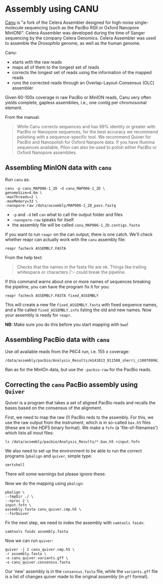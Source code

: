 Assembly using CANU
===================

[Canu](http://canu.readthedocs.io/en/stable/) is "a fork of the Celera Assembler designed for high-noise single-molecule sequencing (such as the PacBio RSII or Oxford Nanopore MinION)". Celera Assembler was developed during the time of Sanger sequencing by the company Celera Genomics. Celera Assembler was used to assemble the *Drosophila* genome, as well as the human genome.


Canu:

* starts with the raw reads
* maps all of them to the longest set of reads
* corrects the longest set of reads using the information of the mapped reads
* runs the corrected reads through an Overlap-Layout-Consensus (OLC) assembler

Given 60-100x coverage in raw PacBio or MinION reads, Canu very often yields complete, gapless assemblies, i.e., one contig per chromosomal element. 

From the manual:

>While Canu corrects sequences and has 99% identity or greater with PacBio or Nanopore sequences, for the best accuracy we recommend polishing with a sequence-specific tool. We recommend Quiver for PacBio and Nanopolish for Oxford Nanpore data.
>If you have Illumina sequences available, Pilon can also be used to polish either PacBio or Oxford Nanopore assemblies.



## Assembling MinION data with `canu`

Run `canu` as:

```
canu -p canu_MAP006-1_2D -d canu_MAP006-1_2D \
genomeSize=4.6m \
-maxThreads=2 \
-maxMemory=33 \
-nanopore-raw /data/assembly/MAP006-1_2D_pass.fastq
```
* `-p` and `-d` tell `can` what to call the output folder and files
* `-nanopore-raw` speaks for itself
* the assembly file will be called `canu_MAP006-1_2D.contigs.fasta`

If you want to run `reapr` on the can output, there is one catch. We'll check whether reapr can actually work with the `canu` assembly file:

```
reapr facheck ASSEMBLY.FASTA
```

From the help text:
>Checks that the names in the fasta file are ok.  Things like
trailing whitespace or characters |':- could break the pipeline.

If this command warns about one or more names of sequences breaking the pipeline, you can have the program fix it for you:

```
reapr facheck ASSEMBLY.FASTA fixed_ASSEMBLY
```

This will create a new file `fixed_ASSEMBLY.fasta` with fixed sequence names, and a file called `fixed_ASSEMBLY.info` listing the old and new names. Now your assembly is ready for `reapr`.

**NB:** Make sure you do this before you start mapping with `bwa`!

## Assembling PacBio data with `canu`

Use *all* available reads from the P6C4 run, i.e. 155 x coverage:

```
/data/assembly/pacbio/Analysis_Results/m141013_011508_sherri_c100709962550000001823135904221533_s1_p0.filtered_subreads.fastq
```
Ran as for the MinIOn data, but use the `-pacbio-raw` for the PacBio reads.

## Correcting the `canu` PacBio assembly using `Quiver`

Quiver is a program that takes a set of aligned PacBio reads and recalls the bases based on the consensus of the alignment.

First, we need to map the raw (!) PacBio reds to the assembly. For this, we use the raw output from the instrument, which is in so-called `bax.h5` files (these are in the HDF5 binary format). We make a `fofn` (a 'file-of-filenames') which lists all inout files:


```
ls /data/assembly/pacbio/Analysis_Results/*.bax.h5 >input.fofn
```
We also need to set up the environment to be able to run the correct programs (`pbalign` and `quiver`, simple type:

```
smrtshell
```

There will some warnings but please ignore these.

Now we do the mapping using `pbalign`:
```
pbalign \
--tmpDir ./ \
--nproc 2 \
input.fofn \
assembly.fasta canu_quiver.cmp.h5 \
--forQuiver
```

Fir the next step, we need to index the assembly with `samtools faidx`:

```        
samtools faidx assembly.fasta
```

Now we can run `quiver`:

```
quiver -j 2 canu_quiver.cmp.h5 \
-r assembly.fasta \
-o canu_quiver.variants.gff \
-o canu_quiver.consensus.fasta
```

Our 'new' assembly is in the `consensus.fasta` file, while the `variants.gff` file is a list of changes quiver made to the original assembly (in `gff` format).